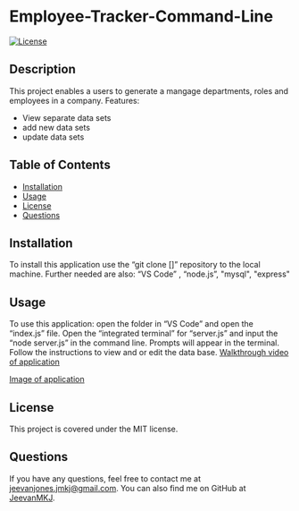 # Employee-Tracker-Command-Line

[![License](https://img.shields.io/badge/License-MIT-blue.svg)](https://opensource.org/licenses/mit)

## Description

This project enables a users to generate a mangage departments, roles and employees in a company.
Features:

- View separate data sets
- add new data sets
- update data sets

## Table of Contents

- [Installation](#installation)
- [Usage](#usage)
- [License](#license)
- [Questions](#questions)

## Installation

To install this application use the “git clone []” repository to the local machine. Further needed are also: “VS Code” , “node.js”, "mysql", "express"

## Usage

To use this application: open the folder in “VS Code” and open the “index.js” file. Open the “integrated terminal” for “server.js” and input the “node server.js” in the command line. Prompts will appear in the terminal. Follow the instructions to view and or edit the data base. [Walkthrough video of application](https://drive.google.com/file/d/1DedU9q1guJ0UU0TES_DPMxwKYI_Vx0L8/view?usp=sharing)

[Image of application](./assets/images/Screen%20Shot%20of%20application.png)

## License

This project is covered under the MIT license.

## Questions

If you have any questions, feel free to contact me at jeevanjones.jmkj@gmail.com.
You can also find me on GitHub at [JeevanMKJ](https://github.com/JeevanMKJ).
